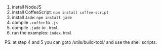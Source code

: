 1. install NodeJS
2. install CoffeeScript: `npm install coffee-script`
3. install `Jade`: `npm install jade`
4. compile `.coffee` to `.js`
5. compile `.jade` to `.html`
6. run the examples: `index.html`

PS: at step 4 and 5 you can goto /utils/build-tool/ and use the shell scripts.
